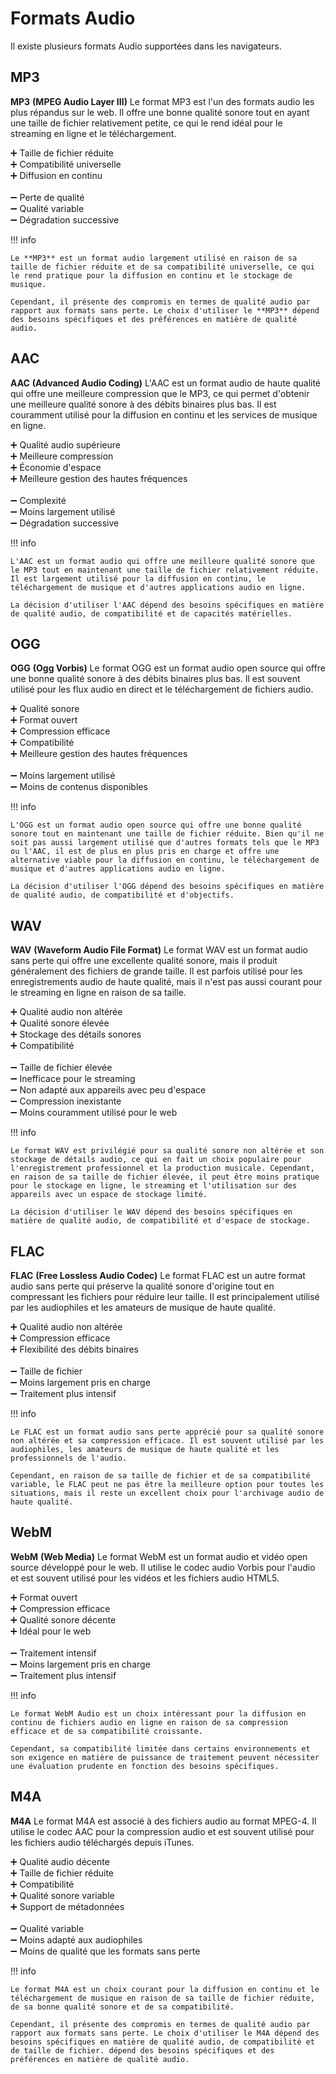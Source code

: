 # Formats Audio
Il existe plusieurs formats Audio supportées dans les navigateurs.

## MP3

**MP3** **(MPEG Audio Layer III)** Le format MP3 est l'un des formats audio les plus répandus sur le web. Il offre une bonne qualité sonore tout en ayant une taille de fichier relativement petite, ce qui le rend idéal pour le streaming en ligne et le téléchargement.

➕ Taille de fichier réduite<br>
➕ Compatibilité universelle<br>
➕ Diffusion en continu<br>
<br>
➖ Perte de qualité<br>
➖ Qualité variable<br>
➖ Dégradation successive<br>

!!! info

    Le **MP3** est un format audio largement utilisé en raison de sa taille de fichier réduite et de sa compatibilité universelle, ce qui le rend pratique pour la diffusion en continu et le stockage de musique.

    Cependant, il présente des compromis en termes de qualité audio par rapport aux formats sans perte. Le choix d'utiliser le **MP3** dépend des besoins spécifiques et des préférences en matière de qualité audio.

## AAC

**AAC** **(Advanced Audio Coding)** L'AAC est un format audio de haute qualité qui offre une meilleure compression que le MP3, ce qui permet d'obtenir une meilleure qualité sonore à des débits binaires plus bas. Il est couramment utilisé pour la diffusion en continu et les services de musique en ligne.

➕ Qualité audio supérieure<br>
➕ Meilleure compression<br>
➕ Économie d'espace<br>
➕ Meilleure gestion des hautes fréquences<br>
<br>
➖ Complexité<br>
➖ Moins largement utilisé<br>
➖ Dégradation successive<br>

!!! info

    L'AAC est un format audio qui offre une meilleure qualité sonore que le MP3 tout en maintenant une taille de fichier relativement réduite. Il est largement utilisé pour la diffusion en continu, le téléchargement de musique et d'autres applications audio en ligne.

    La décision d'utiliser l'AAC dépend des besoins spécifiques en matière de qualité audio, de compatibilité et de capacités matérielles.

## OGG

**OGG** **(Ogg Vorbis)** Le format OGG est un format audio open source qui offre une bonne qualité sonore à des débits binaires plus bas. Il est souvent utilisé pour les flux audio en direct et le téléchargement de fichiers audio.

➕ Qualité sonore<br>
➕ Format ouvert<br>
➕ Compression efficace<br>
➕ Compatibilité<br>
➕ Meilleure gestion des hautes fréquences<br>
<br>
➖ Moins largement utilisé<br>
➖ Moins de contenus disponibles<br>

!!! info

    L'OGG est un format audio open source qui offre une bonne qualité sonore tout en maintenant une taille de fichier réduite. Bien qu'il ne soit pas aussi largement utilisé que d'autres formats tels que le MP3 ou l'AAC, il est de plus en plus pris en charge et offre une alternative viable pour la diffusion en continu, le téléchargement de musique et d'autres applications audio en ligne.

    La décision d'utiliser l'OGG dépend des besoins spécifiques en matière de qualité audio, de compatibilité et d'objectifs.

## WAV

**WAV** **(Waveform Audio File Format)** Le format WAV est un format audio sans perte qui offre une excellente qualité sonore, mais il produit généralement des fichiers de grande taille. Il est parfois utilisé pour les enregistrements audio de haute qualité, mais il n'est pas aussi courant pour le streaming en ligne en raison de sa taille.

➕ Qualité audio non altérée<br>
➕ Qualité sonore élevée<br>
➕ Stockage des détails sonores<br>
➕ Compatibilité<br>
<br>
➖ Taille de fichier élevée<br>
➖ Inefficace pour le streaming<br>
➖ Non adapté aux appareils avec peu d'espace<br>
➖ Compression inexistante<br>
➖ Moins couramment utilisé pour le web<br>

!!! info

    Le format WAV est privilégié pour sa qualité sonore non altérée et son stockage de détails audio, ce qui en fait un choix populaire pour l'enregistrement professionnel et la production musicale. Cependant, en raison de sa taille de fichier élevée, il peut être moins pratique pour le stockage en ligne, le streaming et l'utilisation sur des appareils avec un espace de stockage limité.

    La décision d'utiliser le WAV dépend des besoins spécifiques en matière de qualité audio, de compatibilité et d'espace de stockage.

## FLAC

**FLAC** **(Free Lossless Audio Codec)** Le format FLAC est un autre format audio sans perte qui préserve la qualité sonore d'origine tout en compressant les fichiers pour réduire leur taille. Il est principalement utilisé par les audiophiles et les amateurs de musique de haute qualité.

➕ Qualité audio non altérée<br>
➕ Compression efficace<br>
➕ Flexibilité des débits binaires<br>
<br>
➖ Taille de fichier<br>
➖ Moins largement pris en charge<br>
➖ Traitement plus intensif<br>

!!! info

    Le FLAC est un format audio sans perte apprécié pour sa qualité sonore non altérée et sa compression efficace. Il est souvent utilisé par les audiophiles, les amateurs de musique de haute qualité et les professionnels de l'audio.

    Cependant, en raison de sa taille de fichier et de sa compatibilité variable, le FLAC peut ne pas être la meilleure option pour toutes les situations, mais il reste un excellent choix pour l'archivage audio de haute qualité.

## WebM

**WebM** **(Web Media)** Le format WebM est un format audio et vidéo open source développé pour le web. Il utilise le codec audio Vorbis pour l'audio et est souvent utilisé pour les vidéos et les fichiers audio HTML5.

➕ Format ouvert<br>
➕ Compression efficace<br>
➕ Qualité sonore décente<br>
➕ Idéal pour le web<br>
<br>
➖ Traitement intensif<br>
➖ Moins largement pris en charge<br>
➖ Traitement plus intensif<br>

!!! info

    Le format WebM Audio est un choix intéressant pour la diffusion en continu de fichiers audio en ligne en raison de sa compression efficace et de sa compatibilité croissante.

    Cependant, sa compatibilité limitée dans certains environnements et son exigence en matière de puissance de traitement peuvent nécessiter une évaluation prudente en fonction des besoins spécifiques.

## M4A

**M4A** Le format M4A est associé à des fichiers audio au format MPEG-4. Il utilise le codec AAC pour la compression audio et est souvent utilisé pour les fichiers audio téléchargés depuis iTunes.

➕ Qualité audio décente<br>
➕ Taille de fichier réduite<br>
➕ Compatibilité<br>
➕ Qualité sonore variable<br>
➕ Support de métadonnées<br>
<br>
➖ Qualité variable<br>
➖ Moins adapté aux audiophiles<br>
➖ Moins de qualité que les formats sans perte<br>

!!! info

    Le format M4A est un choix courant pour la diffusion en continu et le téléchargement de musique en raison de sa taille de fichier réduite, de sa bonne qualité sonore et de sa compatibilité.

    Cependant, il présente des compromis en termes de qualité audio par rapport aux formats sans perte. Le choix d'utiliser le M4A dépend des besoins spécifiques en matière de qualité audio, de compatibilité et de taille de fichier. dépend des besoins spécifiques et des préférences en matière de qualité audio.

